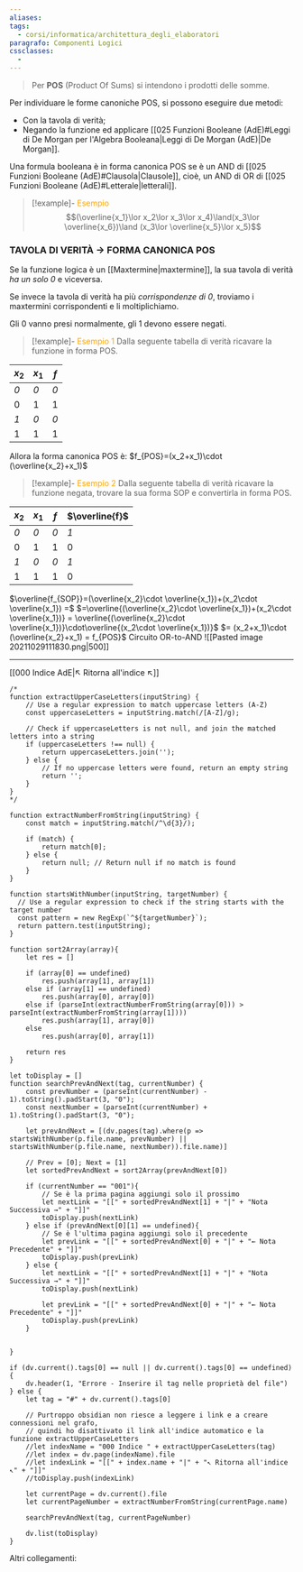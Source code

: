 ```yaml
---
aliases: 
tags:
  - corsi/informatica/architettura_degli_elaboratori
paragrafo: Componenti Logici
cssclasses:
  - 
---
```

>Per **POS** (Product Of Sums) si intendono i prodotti delle somme.

Per individuare le forme canoniche POS, si possono eseguire due metodi:
- Con la tavola di verità;
- Negando la funzione ed applicare [[025 Funzioni Booleane (AdE)#Leggi di De Morgan per l'Algebra Booleana|Leggi di De Morgan (AdE)|De Morgan]].

Una formula booleana è in forma canonica POS se è un AND di [[025 Funzioni Booleane (AdE)#Clausola|Clausole]], cioè, un AND di OR di [[025 Funzioni Booleane (AdE)#Letterale|letterali]].

> [!example]- <font color="orange">Esempio</font>
>$$(\overline{x_1}\lor x_2\lor x_3\lor x_4)\land(x_3\lor \overline{x_6})\land (x_3\lor \overline{x_5}\lor x_5)$$

### TAVOLA DI VERITÀ → FORMA CANONICA POS
Se la funzione logica è un [[Maxtermine|maxtermine]], la sua tavola di verità *ha un solo 0* e viceversa.

Se invece la tavola di verità ha più *corrispondenze di 0*, troviamo i maxtermini corrispondenti e li moltiplichiamo.

Gli 0 vanno presi normalmente, gli 1 devono essere negati.

> [!example]- <font color="orange">Esempio 1</font>
>Dalla seguente tabella di verità ricavare la funzione in forma POS.
>
| $x_2$ | $x_1$ | **$f$** |
| ----- | ----- | ------- |
| *0*   | *0*   | *0*     |
| 0     | 1     | 1       |
| *1*   | *0*   | *0*     |
| 1     | 1     | 1       |
Allora la forma canonica POS è:
$f_{POS}=(x_2+x_1)\cdot (\overline{x_2}+x_1)$

> [!example]- <font color="orange">Esempio 2</font>
Dalla seguente tabella di verità ricavare la funzione negata, trovare la sua forma SOP e convertirla in forma POS.
>
| $x_2$ | $x_1$ | $f$ | **$\overline{f}$** |
| ----- | ----- | --- | ------------------ |
| *0*   | *0*   | *0* | *1*                  |
| 0     | 1     | 1   | 0                  |
| *1*   | *0*   | *0* | *1*                  |
| 1     | 1     | 1   | 0                   |
$\overline{f_{SOP}}=(\overline{x_2}\cdot \overline{x_1})+(x_2\cdot \overline{x_1}) =$
$=\overline{(\overline{x_2}\cdot \overline{x_1})+(x_2\cdot \overline{x_1})} = \overline{(\overline{x_2}\cdot \overline{x_1})}\cdot\overline{(x_2\cdot \overline{x_1})}$
$= (x_2+x_1)\cdot (\overline{x_2}+x_1) = f_{POS}$
Circuito OR-to-AND
![[Pasted image 20211029111830.png|500]]

___
[[000 Indice AdE|↖ Ritorna all'indice ↖]]

```dataviewjs
/*
function extractUpperCaseLetters(inputString) {
	// Use a regular expression to match uppercase letters (A-Z)
	const uppercaseLetters = inputString.match(/[A-Z]/g);
	
	// Check if uppercaseLetters is not null, and join the matched letters into a string
	if (uppercaseLetters !== null) {
		return uppercaseLetters.join('');
	} else {
	    // If no uppercase letters were found, return an empty string
	    return '';
	}
}
*/

function extractNumberFromString(inputString) {
	const match = inputString.match(/^\d{3}/);
	
	if (match) {
		return match[0];
	} else {
		return null; // Return null if no match is found
	}
}

function startsWithNumber(inputString, targetNumber) {
  // Use a regular expression to check if the string starts with the target number
  const pattern = new RegExp(`^${targetNumber}`);
  return pattern.test(inputString);
}

function sort2Array(array){
	let res = []
	
	if (array[0] == undefined)
		res.push(array[1], array[1])
	else if (array[1] == undefined)
		res.push(array[0], array[0])
	else if (parseInt(extractNumberFromString(array[0])) > parseInt(extractNumberFromString(array[1])))
		res.push(array[1], array[0])
	else
		res.push(array[0], array[1])
	
	return res
}

let toDisplay = []
function searchPrevAndNext(tag, currentNumber) {
	const prevNumber = (parseInt(currentNumber) - 1).toString().padStart(3, "0");
	const nextNumber = (parseInt(currentNumber) + 1).toString().padStart(3, "0");
	
	let prevAndNext = [(dv.pages(tag).where(p => startsWithNumber(p.file.name, prevNumber) || startsWithNumber(p.file.name, nextNumber)).file.name)]
	
	// Prev = [0]; Next = [1]
	let sortedPrevAndNext = sort2Array(prevAndNext[0])
	
	if (currentNumber == "001"){ 
		// Se è la prima pagina aggiungi solo il prossimo
		let nextLink = "[[" + sortedPrevAndNext[1] + "|" + "Nota Successiva →" + "]]"
		toDisplay.push(nextLink)
	} else if (prevAndNext[0][1] == undefined){
		// Se è l'ultima pagina aggiungi solo il precedente
		let prevLink = "[[" + sortedPrevAndNext[0] + "|" + "← Nota Precedente" + "]]"
		toDisplay.push(prevLink)
	} else {
		let nextLink = "[[" + sortedPrevAndNext[1] + "|" + "Nota Successiva →" + "]]"
		toDisplay.push(nextLink)
		
		let prevLink = "[[" + sortedPrevAndNext[0] + "|" + "← Nota Precedente" + "]]"
		toDisplay.push(prevLink)
	}
	
	
}

if (dv.current().tags[0] == null || dv.current().tags[0] == undefined){
	dv.header(1, "Errore - Inserire il tag nelle proprietà del file")
} else {
	let tag = "#" + dv.current().tags[0]

	// Purtroppo obsidian non riesce a leggere i link e a creare connessioni nel grafo,
	// quindi ho disattivato il link all'indice automatico e la funzione extractUpperCaseLetters
	//let indexName = "000 Indice " + extractUpperCaseLetters(tag)
	//let index = dv.page(indexName).file
	//let indexLink = "[[" + index.name + "|" + "↖ Ritorna all'indice ↖" + "]]"
	//toDisplay.push(indexLink)
	
	let currentPage = dv.current().file
	let currentPageNumber = extractNumberFromString(currentPage.name)
	
	searchPrevAndNext(tag, currentPageNumber)
	
	dv.list(toDisplay)
}
```

Altri collegamenti: 